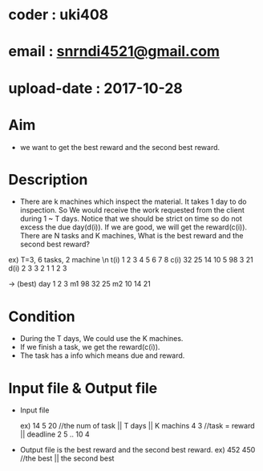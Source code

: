 # coder : uki408
# email : snrndi4521@gmail.com
# upload-date : 2017-10-28

# Aim
- we want to get the best reward and the second best reward.

# Description
- There are k machines which inspect the material. It takes 1 day to do inspection.
 So We would receive the work requested from the client during 1 ~ T days. Notice that we should be strict on time so do not excess the due day(d(i)). If we are good, we will get the reward(c(i)). There are N tasks and K machines, What is the best reward and the second best reward?

ex) T=3, 6 tasks, 2 machine \n
 t(i) 1   2   3   4   5   6   7   8
 c(i) 32  25  14  10  5   98  3   21
 d(i) 2   3   3   2   1   1   2   3

-> (best)
   day   1   2   3
   m1    98  32  25
   m2    10  14  21

# Condition
- During the T days, We could use the K machines.
- If we finish a task, we get the reward(c(i)).
- The task has a info which means due and reward.

# Input file & Output file
- Input file

  ex)
  14 5 20 //the num of task || T days || K machins
   4 3  //task = reward || deadline
   2 5
  ..
  10 4
- Output file is the best reward and the second best reward.
  ex)
  452 450 //the best || the second best
